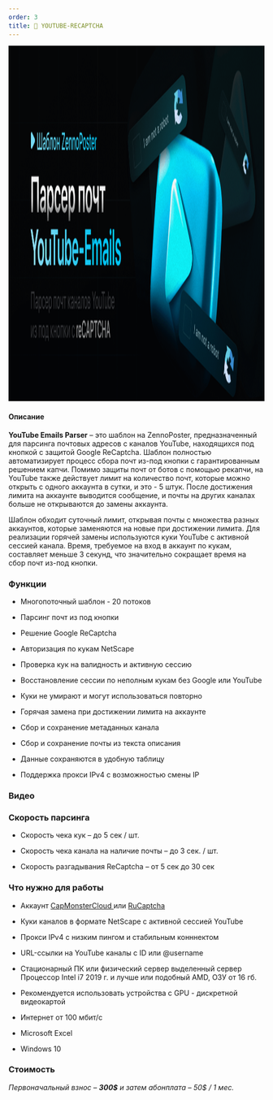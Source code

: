 ```yaml
---
order: 3
title: 🩵 YOUTUBE-RECAPTCHA
---
```


<img src="./youtube-recaptcha.png" alt="youtube-recaptcha | парсер почт ютуб из под кнопки" width="2000" height="700" />

#### Описание

**YouTube Emails Parser** – это шаблон на ZennoPoster, предназначенный для парсинга почтовых адресов с каналов YouTube, находящихся под кнопкой с защитой Google ReCaptcha. Шаблон полностью автоматизирует процесс сбора почт из-под кнопки с гарантированным решением капчи. Помимо защиты почт от ботов с помощью рекапчи, на YouTube также действует лимит на количество почт, которые можно открыть с одного аккаунта в сутки, и это - 5 штук. После достижения лимита на аккаунте выводится сообщение, и почты на других каналах больше не открываются до замены аккаунта.

Шаблон обходит суточный лимит, открывая почты с множества разных аккаунтов, которые заменяются на новые при достижении лимита. Для реализации горячей замены используются куки YouTube с активной сессией канала. Время, требуемое на вход в аккаунт по кукам, составляет меньше 3 секунд, что значительно сокращает время на сбор почт из-под кнопки.

### **Функции**

-  Многопоточный шаблон - 20 потоков

-  Парсинг почт из под кнопки

-  Решение Google ReCaptcha

-  Авторизация по кукам NetScape

-  Проверка кук на валидность и активную сессию

-  Восстановление сессии по неполным кукам без Google или YouTube

-  Куки не умирают и могут использоваться повторно

-  Горячая замена при достижении лимита на аккаунте

-  Сбор и сохранение метаданных канала

-  Сбор и сохранение почты из текста описания

-  Данные сохраняются в удобную таблицу

-  Поддержка прокси IPv4 с возможностью смены IP

### **Видео**

<YouTubeEmbed videoId="p_a28w4h6Oc" />

### **Скорость парсинга**

-  Скорость чека кук – до 5 сек / шт.

-  Скорость чека канала на наличие почты – до 3 сек. / шт.

-  Скорость разгадывания ReCaptcha – от 5 сек до 30 сек

### **Что нужно для работы**

-  Аккаунт [CapMonsterCloud ](https://capmonster.cloud/)или [RuCaptcha](https://rucaptcha.com/)

-  Куки каналов в формате NetScape с активной сессией YouTube

-  Прокси IPv4 с низким пингом и стабильным конннектом

-  URL-ссылки на YouTube каналы с ID или @username

-  Стационарный ПК или физический сервер выделенный сервер Процессор Intel i7 2019 г. и лучше или подобный AMD, ОЗУ от 16 гб.

-  Рекомендуется использовать устройства с GPU - дискретной видеокартой

-  Интернет от 100 мбит/с

-  Microsoft Excel

-  Windows 10

### **Стоимость**

*Первоначальный взнос – **300\$** и затем абонплата – 50\$ / 1 мес.*
